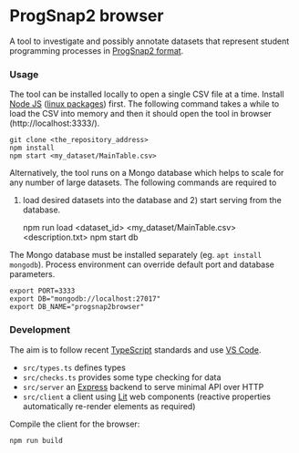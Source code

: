 # ProgSnap2 browser

A tool to investigate and possibly annotate datasets that represent
student programming processes in
[ProgSnap2 format](https://cssplice.github.io/progsnap2/).

### Usage

The tool can be installed locally to open a single CSV file at a time.
Install [Node JS](https://nodejs.org/)
([linux packages](https://github.com/nodesource/distributions)) first.
The following command takes a while to load the CSV into memory and
then it should open the tool in browser (http://localhost:3333/).

    git clone <the_repository_address>
    npm install
    npm start <my_dataset/MainTable.csv>

Alternatively, the tool runs on a Mongo database which helps to scale
for any number of large datasets. The following commands are required to
1) load desired datasets into the database and 2) start serving from the
database.

    npm run load <dataset_id> <my_dataset/MainTable.csv> <description.txt>
    npm start db

The Mongo database must be installed separately (eg. `apt install mongodb`).
Process environment can override default port and database parameters.

    export PORT=3333
    export DB="mongodb://localhost:27017"
    export DB_NAME="progsnap2browser"

### Development

The aim is to follow recent [TypeScript](https://www.typescriptlang.org/)
standards and use [VS Code](https://code.visualstudio.com/).

* `src/types.ts` defines types
* `src/checks.ts` provides some type checking for data
* `src/server` an [Express](https://expressjs.com/) backend to serve
    minimal API over HTTP
* `src/client` a client using [Lit](https://lit.dev/) web components
    (reactive properties automatically re-render elements as required)

Compile the client for the browser:

    npm run build
